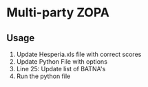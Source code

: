 # Multi-party ZOPA

## Usage

1. Update Hesperia.xls file with correct scores
2. Update Python File with options
  1. Line 25: Update list of BATNA's
3. Run the python file
